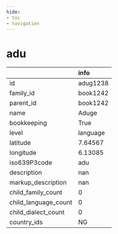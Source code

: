 ```yaml
---
hide:
- toc
- navigation
---
```

# adu
|                      | info     |
|:---------------------|:---------|
| id                   | adug1238 |
| family_id            | book1242 |
| parent_id            | book1242 |
| name                 | Aduge    |
| bookkeeping          | True     |
| level                | language |
| latitude             | 7.64567  |
| longitude            | 6.13085  |
| iso639P3code         | adu      |
| description          | nan      |
| markup_description   | nan      |
| child_family_count   | 0        |
| child_language_count | 0        |
| child_dialect_count  | 0        |
| country_ids          | NG       |
